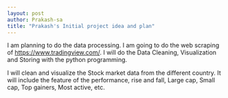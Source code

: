 ```yaml
---
layout: post
author: Prakash-sa
title: "Prakash's Initial project idea and plan"
---
```


I am planning to do the data processing. I am going to do the web scraping of https://www.tradingview.com/. I will do the Data Cleaning, Visualization and Storing with the python programming.

I will clean and visualize the Stock market data from the different country. It will include the feature of the performance, rise and fall, Large cap, Small cap, Top gainers, Most active, etc.
